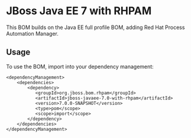JBoss Java EE 7 with RHPAM
===================================

This BOM builds on the Java EE full profile BOM, adding Red Hat Process Automation Manager.
 
Usage
-----
 
To use the BOM, import into your dependency management:

    <dependencyManagement>
        <dependencies>
            <dependency>
               <groupId>org.jboss.bom.rhpam</groupId>
               <artifactId>jboss-javaee-7.0-with-rhpam</artifactId>
               <version>7.0.0-SNAPSHOT</version>
               <type>pom</scope>
               <scope>import</scope>
            </dependency>
        </dependencies>
    </dependencyManagement>
